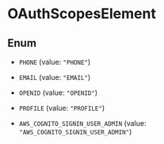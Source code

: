 

# OAuthScopesElement

## Enum


* `PHONE` (value: `"PHONE"`)

* `EMAIL` (value: `"EMAIL"`)

* `OPENID` (value: `"OPENID"`)

* `PROFILE` (value: `"PROFILE"`)

* `AWS_COGNITO_SIGNIN_USER_ADMIN` (value: `"AWS_COGNITO_SIGNIN_USER_ADMIN"`)



